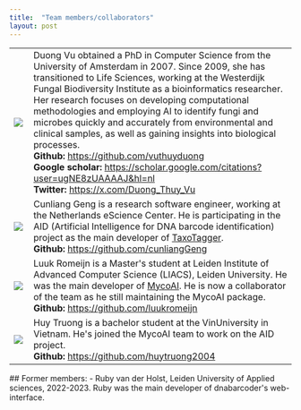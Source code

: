 ```yaml
---
title:  "Team members/collaborators"
layout: post
---
```



<div class="float-left">
<table>
  <tr>
    <td> <img src="https://MycoAI.github.io/photos/portrait_DuongVu.jpg"  align="left" style="height:50bp;" /> </td>
    <td> 
        Duong Vu obtained a PhD in Computer Science from the University of Amsterdam in 2007. Since 2009, she has transitioned to Life Sciences, working at the Westerdijk Fungal Biodiversity Institute as a bioinformatics researcher.
        Her research focuses on developing computational methodologies and employing AI to identify fungi and microbes quickly and accurately from environmental and clinical samples, as well as gaining insights into biological processes.<br />
      <strong>Github: </strong><a href="https://github.com/vuthuyduong">https://github.com/vuthuyduong</a><br />
      <strong>Google scholar: </strong><a href="https://scholar.google.com/citations?user=ugNE8zUAAAAJ&hl=nl">https://scholar.google.com/citations?user=ugNE8zUAAAAJ&hl=nl</a><br />
      <strong>Twitter: </strong><a href="https://x.com/Duong_Thuy_Vu">https://x.com/Duong_Thuy_Vu</a><br />
    </td>
   </tr> 
   <tr>
    <td> <img src="https://github.com/user-attachments/assets/5624f867-e647-4c67-9b77-3dded1570959"  align="left" style="height:100bp;" /> </td>
    <td> 
        Cunliang Geng is a research software engineer, working at the Netherlands eScience Center. He is participating in the AID (Artificial Intelligence for DNA barcode identification) project as the main developer of <a href="https://github.com/MycoAI/TaxoTagger">TaxoTagger</a>. <br />
      <strong>Github: </strong><a href="https://github.com/cunliangGeng">https://github.com/cunliangGeng</a><br />
    </td>
   </tr> 
  <tr>
    <td> <img src="https://github.com/user-attachments/assets/32d37941-3bf2-46ef-9ef1-86cc7807542a"  align="left" style="height:100bp;" /> </td>
    <td> 
        Luuk Romeijn is a Master's student at Leiden Institute of Advanced Computer Science (LIACS), Leiden University. He was the main developer of <a href="https://github.com/MycoAI/MycoAI">MycoAI</a>. He is now a collaborator of the team as he still maintaining the MycoAI package. <br />
      <strong>Github: </strong><a href="https://github.com/luukromeijn">https://github.com/luukromeijn</a><br />
    </td>
   </tr> 
  <tr>
    <td> <img src="https://github.com/user-attachments/assets/bfb5cc53-36a9-4d21-ad64-37225e267fff"  align="left" style="height:50bp;" /> </td>
    <td> 
        Huy Truong is a bachelor student at the VinUniversity in Vietnam. He's joined the MycoAI team to work on the AID project. <br />
      <strong>Github: </strong><a href="https://github.com/huytruong2004">https://github.com/huytruong2004</a><br />
    </td>
   </tr> 
</table>
</div>
## Former members:
- Ruby van der Holst, Leiden University of Applied sciences, 2022-2023. Ruby was the main developer of dnabarcoder's web-interface.
